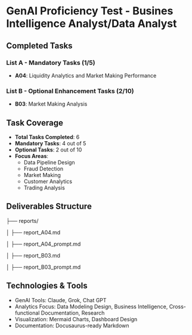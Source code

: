 # **GenAI Proficiency Test - Busines Intelligence Analyst/Data Analyst**


## **Completed Tasks**

### List A - Mandatory Tasks (1/5)
- **A04**: Liquidity Analytics and Market Making Performance

### List B - Optional Enhancement Tasks (2/10)
- **B03**: Market Making Analysis


## Task Coverage
- **Total Tasks Completed**: 6
- **Mandatory Tasks**: 4 out of 5
- **Optional Tasks**: 2 out of 10
- **Focus Areas**:
  - Data Pipeline Design
  - Fraud Detection
  - Market Making
  - Customer Analytics
  - Trading Analysis

## **Deliverables Structure**

├── reports/

│   ├── report_A04.md

│   ├── report_A04_prompt.md



│   ├── report_B03.md

│   ├── report_B03_prompt.md



## **Technologies & Tools**

- GenAI Tools: Claude, Grok, Chat GPT
- Analytics Focus: Data Modeling Design, Business Intelligence, Cross-functional Documentation, Research
- Visualization: Mermaid Charts, Dashboard Design
- Documentation: Docusaurus-ready Markdown
